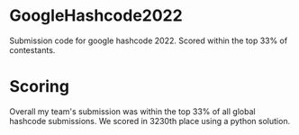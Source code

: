 # GoogleHashcode2022
Submission code for google hashcode 2022. Scored within the top 33% of contestants. 

# Scoring 
Overall my team's submission was within the top 33% of all global hashcode submissions. We scored in 3230th place using a python solution. 
